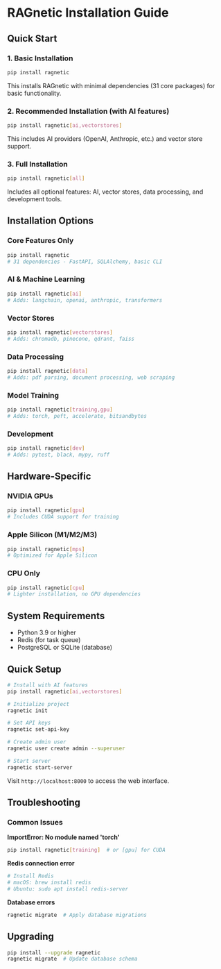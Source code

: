 # RAGnetic Installation Guide

## Quick Start

### 1. Basic Installation
```bash
pip install ragnetic
```

This installs RAGnetic with minimal dependencies (31 core packages) for basic functionality.

### 2. Recommended Installation (with AI features)
```bash
pip install ragnetic[ai,vectorstores]
```

This includes AI providers (OpenAI, Anthropic, etc.) and vector store support.

### 3. Full Installation
```bash
pip install ragnetic[all]
```

Includes all optional features: AI, vector stores, data processing, and development tools.

## Installation Options

### Core Features Only
```bash
pip install ragnetic
# 31 dependencies - FastAPI, SQLAlchemy, basic CLI
```

### AI & Machine Learning
```bash
pip install ragnetic[ai]
# Adds: langchain, openai, anthropic, transformers
```

### Vector Stores
```bash
pip install ragnetic[vectorstores]  
# Adds: chromadb, pinecone, qdrant, faiss
```

### Data Processing
```bash
pip install ragnetic[data]
# Adds: pdf parsing, document processing, web scraping
```

### Model Training
```bash
pip install ragnetic[training,gpu]
# Adds: torch, peft, accelerate, bitsandbytes
```

### Development
```bash
pip install ragnetic[dev]
# Adds: pytest, black, mypy, ruff
```

## Hardware-Specific

### NVIDIA GPUs
```bash
pip install ragnetic[gpu]
# Includes CUDA support for training
```

### Apple Silicon (M1/M2/M3)
```bash
pip install ragnetic[mps]
# Optimized for Apple Silicon
```

### CPU Only
```bash
pip install ragnetic[cpu]
# Lighter installation, no GPU dependencies
```

## System Requirements

- Python 3.9 or higher
- Redis (for task queue)
- PostgreSQL or SQLite (database)

## Quick Setup
```bash
# Install with AI features
pip install ragnetic[ai,vectorstores]

# Initialize project
ragnetic init

# Set API keys
ragnetic set-api-key

# Create admin user  
ragnetic user create admin --superuser

# Start server
ragnetic start-server
```

Visit `http://localhost:8000` to access the web interface.

## Troubleshooting

### Common Issues

**ImportError: No module named 'torch'**
```bash
pip install ragnetic[training]  # or [gpu] for CUDA
```

**Redis connection error**
```bash
# Install Redis
# macOS: brew install redis
# Ubuntu: sudo apt install redis-server
```

**Database errors**
```bash
ragnetic migrate  # Apply database migrations
```

## Upgrading
```bash
pip install --upgrade ragnetic
ragnetic migrate  # Update database schema
```